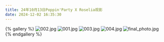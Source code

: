 ```yaml
---
title: 24年10月13日Poppin'Party X Roselia观影
date: 2024-12-02 16:35:30
---
```

{% gallery %}
![002.jpg](http://bandori.loveviolet.cn/i/2024/12/04/674fb18463217.jpg)
![001.jpg](http://bandori.loveviolet.cn/i/2024/12/04/674fb1855e25a.jpg)
![003.jpg](http://bandori.loveviolet.cn/i/2024/12/04/674fb185831fa.jpg)
![004.jpg](http://bandori.loveviolet.cn/i/2024/12/04/674fb1873d785.jpg)
![final_photo.jpg](http://bandori.loveviolet.cn/i/2024/12/04/674fb1880ab34.jpg)
{% endgallery %}